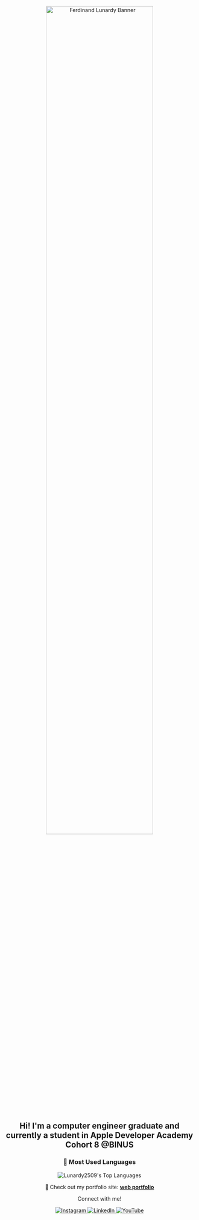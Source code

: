 <!-- Banner Image -->

<p align="center">
  <img src="https://github.com/Lunardy2509/Lunardy2509/blob/main/Github%20Banner.png" alt="Ferdinand Lunardy Banner" width="75%">
</p>

<h2 align="center">Hi! I'm a computer engineer graduate and currently a student in Apple Developer Academy Cohort 8 @BINUS</h2>

<!-- Optional Typing Text
<p align="center">
  <img src="https://readme-typing-svg.demolab.com?font=Fira+Code&pause=1000&center=true&vCenter=true&multiline=true&width=435&lines=Hmm.+I+am+who+I+am%2C+after+all%2C+and+I+wish+people+could+just+understand+me+better." alt="Typing SVG" />
</p>
-->

<!-- Centered GitHub Top Languages -->
<div align="center">

### 🎯 Most Used Languages

![Lunardy2509's Top Languages](https://github-readme-stats.vercel.app/api/top-langs/?username=Lunardy2509&theme=tokyonight&show_icons=true&hide_border=true&layout=compact)

</div>

<!-- Portfolio Website Link -->
<p align="center">
  🚀 Check out my portfolio site:  
  <a href="https://lunardy2509.github.io" target="_blank"><strong>web portfolio</strong></a>
</p>

<!-- Footer (Contact Section) -->
<p align="center">Connect with me!</p>

<p align="center">
  <a href="https://www.instagram.com/ferdinand_lunardy" target="_blank">
    <img src="https://img.shields.io/badge/Instagram-%23E4405F.svg?style=for-the-badge&logo=Instagram&logoColor=white" alt="Instagram"/>
  </a>
  <a href="https://www.linkedin.com/in/ferdinand-lunardy-503648219/" target="_blank">
    <img src="https://img.shields.io/badge/LinkedIn-%230077B5.svg?style=for-the-badge&logo=Linkedin&logoColor=white" alt="LinkedIn"/>
  </a>
  <a href="https://www.youtube.com/@ferdinandlunardy867" target="_blank">
    <img src="https://img.shields.io/badge/YouTube-%23FF0000.svg?style=for-the-badge&logo=YouTube&logoColor=white" alt="YouTube"/>
  </a>
</p>
